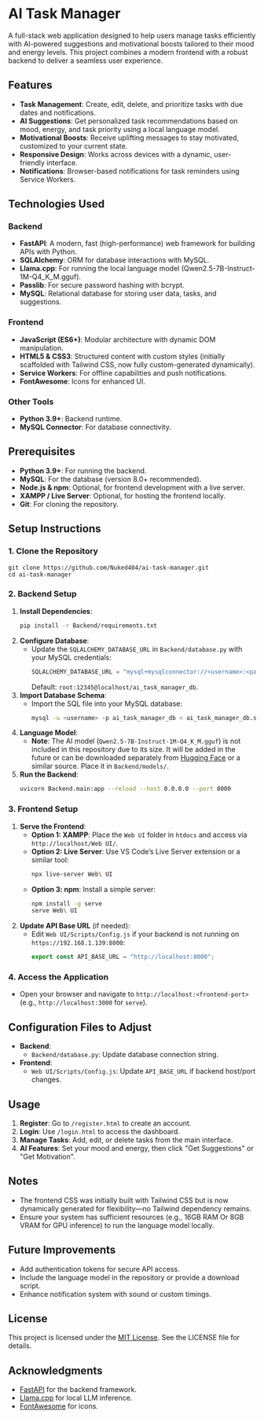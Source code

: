 # AI Task Manager

A full-stack web application designed to help users manage tasks efficiently with AI-powered suggestions and motivational boosts tailored to their mood and energy levels. This project combines a modern frontend with a robust backend to deliver a seamless user experience.

## Features

- **Task Management**: Create, edit, delete, and prioritize tasks with due dates and notifications.
- **AI Suggestions**: Get personalized task recommendations based on mood, energy, and task priority using a local language model.
- **Motivational Boosts**: Receive uplifting messages to stay motivated, customized to your current state.
- **Responsive Design**: Works across devices with a dynamic, user-friendly interface.
- **Notifications**: Browser-based notifications for task reminders using Service Workers.

## Technologies Used

### Backend

- **FastAPI**: A modern, fast (high-performance) web framework for building APIs with Python.
- **SQLAlchemy**: ORM for database interactions with MySQL.
- **Llama.cpp**: For running the local language model (Qwen2.5-7B-Instruct-1M-Q4_K_M.gguf).
- **Passlib**: For secure password hashing with bcrypt.
- **MySQL**: Relational database for storing user data, tasks, and suggestions.

### Frontend

- **JavaScript (ES6+)**: Modular architecture with dynamic DOM manipulation.
- **HTML5 & CSS3**: Structured content with custom styles (initially scaffolded with Tailwind CSS, now fully custom-generated dynamically).
- **Service Workers**: For offline capabilities and push notifications.
- **FontAwesome**: Icons for enhanced UI.

### Other Tools

- **Python 3.9+**: Backend runtime.
- **MySQL Connector**: For database connectivity.

## Prerequisites

- **Python 3.9+**: For running the backend.
- **MySQL**: For the database (version 8.0+ recommended).
- **Node.js & npm**: Optional, for frontend development with a live server.
- **XAMPP / Live Server**: Optional, for hosting the frontend locally.
- **Git**: For cloning the repository.

## Setup Instructions

### 1. Clone the Repository

```bash###bash
git clone https://github.com/Nuked404/ai-task-manager.git
cd ai-task-manager
```

### 2. Backend Setup

1. **Install Dependencies**:
   ```bash
   pip install -r Backend/requirements.txt
   ```
2. **Configure Database**:
   - Update the `SQLALCHEMY_DATABASE_URL` in `Backend/database.py` with your MySQL credentials:
     ```python
     SQLALCHEMY_DATABASE_URL = "mysql+mysqlconnector://<username>:<password>@localhost/ai_task_manager_db"
     ```
     Default: `root:12345@localhost/ai_task_manager_db`.
3. **Import Database Schema**:
   - Import the SQL file into your MySQL database:
     ```bash
     mysql -u <username> -p ai_task_manager_db < ai_task_manager_db.sql
     ```
4. **Language Model**:
   - **Note**: The AI model (`Qwen2.5-7B-Instruct-1M-Q4_K_M.gguf`) is not included in this repository due to its size. It will be added in the future or can be downloaded separately from [Hugging Face](https://huggingface.co/models) or a similar source. Place it in `Backend/models/`.
5. **Run the Backend**:
   ```bash
   uvicorn Backend.main:app --reload --host 0.0.0.0 --port 8000
   ```

### 3. Frontend Setup

1. **Serve the Frontend**:
   - **Option 1: XAMPP**: Place the `Web UI` folder in `htdocs` and access via `http://localhost/Web UI/`.
   - **Option 2: Live Server**: Use VS Code’s Live Server extension or a similar tool:
     ```bash
     npx live-server Web\ UI
     ```
   - **Option 3: npm**: Install a simple server:
     ```bash
     npm install -g serve
     serve Web\ UI
     ```
2. **Update API Base URL** (if needed):
   - Edit `Web UI/Scripts/Config.js` if your backend is not running on `https://192.168.1.139:8000`:
     ```javascript
     export const API_BASE_URL = "http://localhost:8000";
     ```

### 4. Access the Application

- Open your browser and navigate to `http://localhost:<frontend-port>` (e.g., `http://localhost:3000` for `serve`).

## Configuration Files to Adjust

- **Backend**:
  - `Backend/database.py`: Update database connection string.
- **Frontend**:
  - `Web UI/Scripts/Config.js`: Update `API_BASE_URL` if backend host/port changes.

## Usage

1. **Register**: Go to `/register.html` to create an account.
2. **Login**: Use `/login.html` to access the dashboard.
3. **Manage Tasks**: Add, edit, or delete tasks from the main interface.
4. **AI Features**: Set your mood and energy, then click "Get Suggestions" or "Get Motivation".

## Notes

- The frontend CSS was initially built with Tailwind CSS but is now dynamically generated for flexibility—no Tailwind dependency remains.
- Ensure your system has sufficient resources (e.g., 16GB RAM Or 8GB VRAM for GPU inference) to run the language model locally.

## Future Improvements

- Add authentication tokens for secure API access.
- Include the language model in the repository or provide a download script.
- Enhance notification system with sound or custom timings.

## License

This project is licensed under the [MIT License](LICENSE). See the LICENSE file for details.

## Acknowledgments

- [FastAPI](https://fastapi.tiangolo.com/) for the backend framework.
- [Llama.cpp](https://github.com/ggerganov/llama.cpp) for local LLM inference.
- [FontAwesome](https://fontawesome.com/) for icons.

